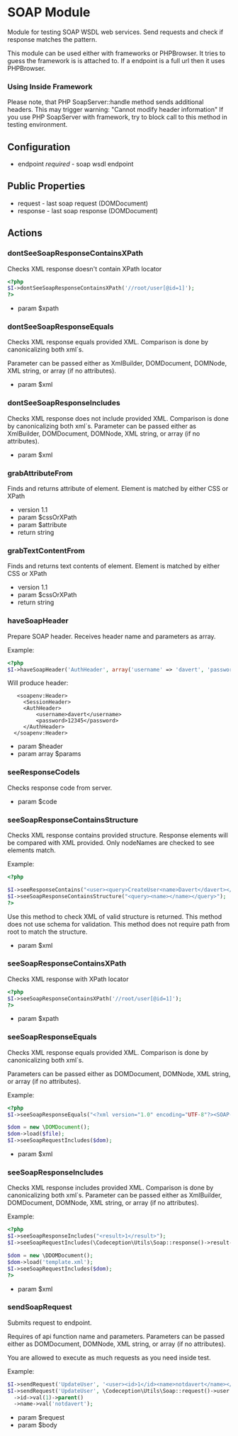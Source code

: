 # SOAP Module

Module for testing SOAP WSDL web services.
Send requests and check if response matches the pattern.

This module can be used either with frameworks or PHPBrowser.
It tries to guess the framework is is attached to.
If a endpoint is a full url then it uses PHPBrowser.

### Using Inside Framework
Please note, that PHP SoapServer::handle method sends additional headers.
This may trigger warning: "Cannot modify header information"
If you use PHP SoapServer with framework, try to block call to this method in testing environment.

## Configuration

* endpoint *required* - soap wsdl endpoint

## Public Properties

* request - last soap request (DOMDocument)
* response - last soap response (DOMDocument)


## Actions


### dontSeeSoapResponseContainsXPath


Checks XML response doesn't contain XPath locator

``` php
<?php
$I->dontSeeSoapResponseContainsXPath('//root/user[@id=1]');
?>
```

 * param $xpath


### dontSeeSoapResponseEquals


Checks XML response equals provided XML.
Comparison is done by canonicalizing both xml`s.

Parameter can be passed either as XmlBuilder, DOMDocument, DOMNode, XML string, or array (if no attributes).

 * param $xml


### dontSeeSoapResponseIncludes


Checks XML response does not include provided XML.
Comparison is done by canonicalizing both xml`s.
Parameter can be passed either as XmlBuilder, DOMDocument, DOMNode, XML string, or array (if no attributes).

 * param $xml


### grabAttributeFrom


Finds and returns attribute of element.
Element is matched by either CSS or XPath

 * version 1.1
 * param $cssOrXPath
 * param $attribute
 * return string


### grabTextContentFrom


Finds and returns text contents of element.
Element is matched by either CSS or XPath

 * version 1.1
 * param $cssOrXPath
 * return string


### haveSoapHeader


Prepare SOAP header.
Receives header name and parameters as array.

Example:

``` php
<?php
$I->haveSoapHeader('AuthHeader', array('username' => 'davert', 'password' => '123345'));
```

Will produce header:

```
   <soapenv:Header>
     <SessionHeader>
     <AuthHeader>
         <username>davert</username>
         <password>12345</password>
     </AuthHeader>
  </soapenv:Header>
```

 * param $header
 * param array $params


### seeResponseCodeIs


Checks response code from server.

 * param $code


### seeSoapResponseContainsStructure


Checks XML response contains provided structure.
Response elements will be compared with XML provided.
Only nodeNames are checked to see elements match.

Example:

``` php
<?php

$I->seeResponseContains("<user><query>CreateUser<name>Davert</davert></user>");
$I->seeSoapResponseContainsStructure("<query><name></name></query>");
?>
```

Use this method to check XML of valid structure is returned.
This method does not use schema for validation.
This method does not require path from root to match the structure.

 * param $xml


### seeSoapResponseContainsXPath


Checks XML response with XPath locator

``` php
<?php
$I->seeSoapResponseContainsXPath('//root/user[@id=1]');
?>
```

 * param $xpath


### seeSoapResponseEquals


Checks XML response equals provided XML.
Comparison is done by canonicalizing both xml`s.

Parameters can be passed either as DOMDocument, DOMNode, XML string, or array (if no attributes).

Example:

``` php
<?php
$I->seeSoapResponseEquals("<?xml version="1.0" encoding="UTF-8"?><SOAP-ENV:Envelope><SOAP-ENV:Body><result>1</result></SOAP-ENV:Envelope>");

$dom = new \DOMDocument();
$dom->load($file);
$I->seeSoapRequestIncludes($dom);

```

 * param $xml


### seeSoapResponseIncludes


Checks XML response includes provided XML.
Comparison is done by canonicalizing both xml`s.
Parameter can be passed either as XmlBuilder, DOMDocument, DOMNode, XML string, or array (if no attributes).

Example:

``` php
<?php
$I->seeSoapResponseIncludes("<result>1</result>");
$I->seeSoapRequestIncludes(\Codeception\Utils\Soap::response()->result->val(1));

$dom = new \DDOMDocument();
$dom->load('template.xml');
$I->seeSoapRequestIncludes($dom);
?>
```

 * param $xml


### sendSoapRequest


Submits request to endpoint.

Requires of api function name and parameters.
Parameters can be passed either as DOMDocument, DOMNode, XML string, or array (if no attributes).

You are allowed to execute as much requests as you need inside test.

Example:

``` php
$I->sendRequest('UpdateUser', '<user><id>1</id><name>notdavert</name></user>');
$I->sendRequest('UpdateUser', \Codeception\Utils\Soap::request()->user
  ->id->val(1)->parent()
  ->name->val('notdavert');
```

 * param $request
 * param $body
